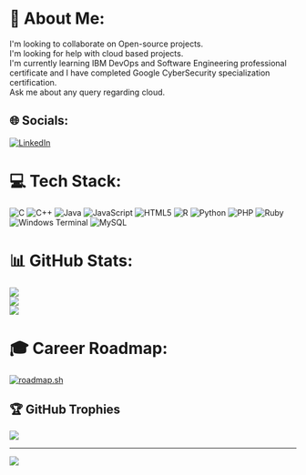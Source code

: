 # 💫 About Me:
I'm looking to collaborate on Open-source projects.<br>I'm looking for help with cloud based projects.<br>I'm currently learning IBM DevOps and Software Engineering professional certificate and I have completed Google CyberSecurity specialization certification.<br>Ask me about any query regarding cloud.


## 🌐 Socials:
[![LinkedIn](https://img.shields.io/badge/LinkedIn-%230077B5.svg?logo=linkedin&logoColor=white)](https://linkedin.com/in/nitin-chauhan910) 

# 💻 Tech Stack:
![C](https://img.shields.io/badge/c-%2300599C.svg?style=plastic&logo=c&logoColor=white) ![C++](https://img.shields.io/badge/c++-%2300599C.svg?style=plastic&logo=c%2B%2B&logoColor=white) ![Java](https://img.shields.io/badge/java-%23ED8B00.svg?style=plastic&logo=openjdk&logoColor=white) ![JavaScript](https://img.shields.io/badge/javascript-%23323330.svg?style=plastic&logo=javascript&logoColor=%23F7DF1E) ![HTML5](https://img.shields.io/badge/html5-%23E34F26.svg?style=plastic&logo=html5&logoColor=white) ![R](https://img.shields.io/badge/r-%23276DC3.svg?style=plastic&logo=r&logoColor=white) ![Python](https://img.shields.io/badge/python-3670A0?style=plastic&logo=python&logoColor=ffdd54) ![PHP](https://img.shields.io/badge/php-%23777BB4.svg?style=plastic&logo=php&logoColor=white) ![Ruby](https://img.shields.io/badge/ruby-%23CC342D.svg?style=plastic&logo=ruby&logoColor=white) ![Windows Terminal](https://img.shields.io/badge/Windows%20Terminal-%234D4D4D.svg?style=plastic&logo=windows-terminal&logoColor=white) ![MySQL](https://img.shields.io/badge/mysql-4479A1.svg?style=plastic&logo=mysql&logoColor=white)
# 📊 GitHub Stats:
![](https://github-readme-stats.vercel.app/api?username=thatquietkid&theme=dark&hide_border=false&include_all_commits=false&count_private=true)<br/>
![](https://github-readme-streak-stats.herokuapp.com/?user=thatquietkid&theme=dark&hide_border=false)<br/>
![](https://github-readme-stats.vercel.app/api/top-langs/?username=thatquietkid&theme=dark&hide_border=false&include_all_commits=false&count_private=true&layout=compact)

# 🎓 Career Roadmap:
[![roadmap.sh](https://roadmap.sh/card/tall/66f2d8b2c45e253cb012c004?variant=dark&roadmaps=devops%2Ccyber-security)](https://roadmap.sh)

## 🏆 GitHub Trophies
![](https://github-profile-trophy.vercel.app/?username=thatquietkid&theme=radical&no-frame=false&no-bg=true&margin-w=4)

---
[![](https://visitcount.itsvg.in/api?id=thatquietkid&icon=0&color=0)](https://visitcount.itsvg.in)

<!-- Proudly created with GPRM ( https://gprm.itsvg.in ) -->
